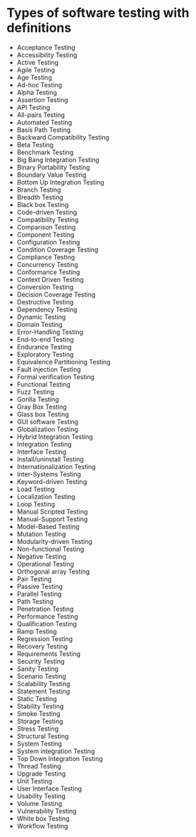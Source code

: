 # Types of software testing with definitions
- Acceptance Testing
- Accessibility Testing
- Active Testing
- Agile Testing
- Age Testing
- Ad-hoc Testing
- Alpha Testing
- Assertion Testing
- API Testing
- All-pairs Testing
- Automated Testing
- Basis Path Testing
- Backward Compatibility Testing
- Beta Testing
- Benchmark Testing
- Big Bang Integration Testing
- Binary Portability Testing
- Boundary Value Testing
- Bottom Up Integration Testing
- Branch Testing
- Breadth Testing
- Black box Testing
- Code-driven Testing
- Compatibility Testing
- Comparison Testing
- Component Testing
- Configuration Testing
- Condition Coverage Testing
- Compliance Testing
- Concurrency Testing
- Conformance Testing
- Context Driven Testing
- Conversion Testing
- Decision Coverage Testing
- Destructive Testing
- Dependency Testing
- Dynamic Testing
- Domain Testing
- Error-Handling Testing
- End-to-end Testing
- Endurance Testing
- Exploratory Testing
- Equivalence Partitioning Testing
- Fault injection Testing
- Formal verification Testing
- Functional Testing
- Fuzz Testing
- Gorilla Testing
- Gray Box Testing
- Glass box Testing
- GUI software Testing
- Globalization Testing
- Hybrid Integration Testing
- Integration Testing
- Interface Testing
- Install/uninstall Testing
- Internationalization Testing
- Inter-Systems Testing
- Keyword-driven Testing
- Load Testing
- Localization Testing
- Loop Testing
- Manual Scripted Testing
- Manual-Support Testing
- Model-Based Testing
- Mutation Testing
- Modularity-driven Testing
- Non-functional Testing
- Negative Testing
- Operational Testing
- Orthogonal array Testing
- Pair Testing
- Passive Testing
- Parallel Testing
- Path Testing
- Penetration Testing
- Performance Testing
- Qualification Testing
- Ramp Testing
- Regression Testing
- Recovery Testing
- Requirements Testing
- Security Testing
- Sanity Testing
- Scenario Testing
- Scalability Testing
- Statement Testing
- Static Testing
- Stability Testing
- Smoke Testing
- Storage Testing
- Stress Testing
- Structural Testing
- System Testing
- System integration Testing
- Top Down Integration Testing
- Thread Testing
- Upgrade Testing
- Unit Testing
- User Interface Testing
- Usability Testing
- Volume Testing
- Vulnerability Testing
- White box Testing
- Workflow Testing
